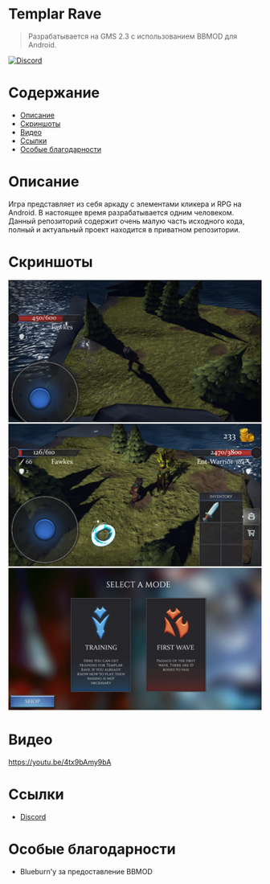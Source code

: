 # Templar Rave
> Разрабатывается на GMS 2.3 с использованием BBMOD для Android.

[![Discord](https://img.shields.io/discord/865908870299910154?color=brightgreen&label=Discord)](https://discord.gg/uYHrRyDd)

# Содержание
* [Описание](#описание)
* [Скриншоты](#скриншоты)
* [Видео](#видео)
* [Ссылки](#ссылки)
* [Особые благодарности](#особые-благоларности)

# Описание

Игра представляет из себя аркаду с элементами кликера и RPG на Android. В настоящее время разрабатывается одним человеком. Данный репозиторий содержит очень малую часть исходного кода, полный и актуальный проект находится в приватном репозитории.

# Скриншоты

![screen000](screens/screen000.png)
![screen001](screens/screen001.png)
![screen002](screens/screen002.png)

# Видео

https://youtu.be/4tx9bAmy9bA

# Ссылки
* [Discord](https://discord.gg/uYHrRyDd)

# Особые благодарности
* Blueburn'у за предоставление BBMOD
